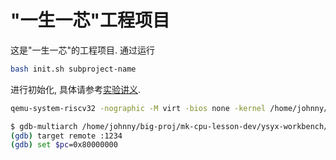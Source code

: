 # "一生一芯"工程项目

这是"一生一芯"的工程项目. 通过运行
```bash
bash init.sh subproject-name
```
进行初始化, 具体请参考[实验讲义][lecture note].

[lecture note]: https://ysyx.oscc.cc/docs/

```bash
qemu-system-riscv32 -nographic -M virt -bios none -kernel /home/johnny/big-proj/mk-cpu-lesson-dev/ysyx-workbench/am-kernels/tests/am-tests/build/amtest-riscv32-nemu.bin -s -S

$ gdb-multiarch /home/johnny/big-proj/mk-cpu-lesson-dev/ysyx-workbench/am-kernels/tests/am-tests/build/amtest-riscv32-nemu.elf
(gdb) target remote :1234
(gdb) set $pc=0x80000000

```
